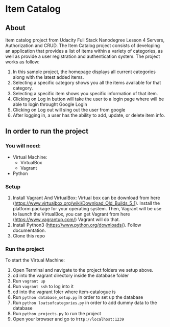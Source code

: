 # Item Catalog

## About

Item catalog project from Udacity Full Stack Nanodegree Lesson 4 Servers, Authorization and CRUD. 
The Item Catalog project consists of developing an application that provides a list of items within a variety of categories, as well as provide a user registration and authentication system.
The project works as follow:
1. In this sample project, the homepage displays all current categories along with the latest added items.
2. Selecting a specific category shows you all the items available for that category.
3. Selecting a specific item shows you specific information of that item.
4. Clicking on Log in button will take the user to a login page where will be able to login throught Google Login
5. Clicking on Log out will sing out the user from google
6. After logging in, a user has the ability to add, update, or delete item info.

## In order to run the project

### You will need:
- Virtual Machine:
    - VirtualBox
    - Vagrant
- Python

### Setup

1. Install Vagrant And VirtualBox:
Virtual box can be download from here (https://www.virtualbox.org/wiki/Download_Old_Builds_5_1). Install the platform package for your operating system.
Then, Vagrant will be use to launch the VirtualBox, you can get Vagrant from here (https://www.vagrantup.com/)
Vagrant will do that.
2. Install Python3 (https://www.python.org/downloads/). Follow documentation.
3. Clone this repo

### Run the project

To start the Virtual Machine:
1. Open Terminal and navigate to the project folders we setup above.
2. cd into the vagrant directory inside the database folder
3. Run `vagrant up`
4. Run `vagrant ssh` to log into it
5. cd into the vagrant foler where item-catalogue is
6. Run `python database_setup.py` in order to set up the database
7. Run `python loatsofcategories.py` in order to add dummy data to the database
8. Run `python projects.py` to run the project
9. Open your browser and go to `http://localhost:1239`
